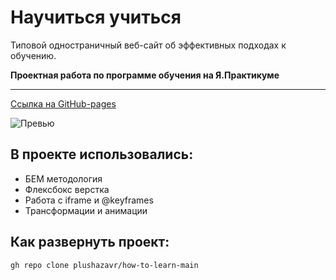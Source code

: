 # Научиться учиться
Типовой одностраничный веб-сайт об эффективных подходах к обучению.

 __Проектная работа по программе обучения на Я.Практикуме__ <br>
 
 ------
 
[Ссылка на GitHub-pages](https://plushazavr.github.io/how-to-learn-main/)

![Превью](https://github.com/plushazavr/IMG/blob/bc151f4476b2d5d60af3f1f636d8d2ab36e22dc4/how%20to%20learn.gif)

## В проекте использовались:
* БЕМ методология
* Флексбокс верстка
* Работа с iframe и @keyframes
* Трансформации и анимации

## Как развернуть проект:

    gh repo clone plushazavr/how-to-learn-main
